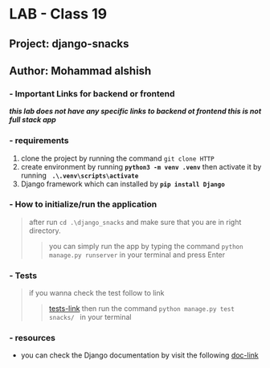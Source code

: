 # LAB - Class 19
## Project: django-snacks
## Author: Mohammad alshish

### - Important Links for backend or frontend 
***this lab does not have any specific links to backend ot frontend this is not full stack app***

### - requirements
1. clone the project by running the command `git clone HTTP`
2. create environment by running **`python3 -m venv .venv`** then activate it by running **` .\.venv\scripts\activate`**
3. Django framework which can installed by **`pip install Django`**

### - How to initialize/run the application
> after run `cd .\django_snacks` and make sure that you are in right directory.
> > you can simply run the app by typing the command `python manage.py runserver` in your terminal and press Enter

### - Tests
> if you wanna check the test follow to link
> >[tests-link](django_snacks/snacks/tests.py) then run the command `python manage.py test snacks/ ` in your terminal

### - resources
- you can check the Django documentation by visit the following [doc-link](https://docs.djangoproject.com/en/4.0/)


